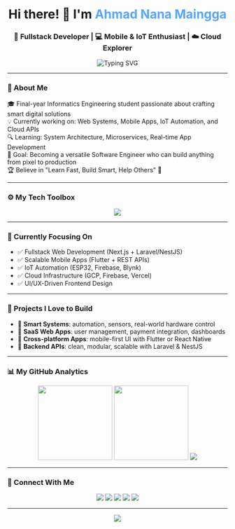 <!-- Header Animasi & Nama -->
<h1 align="center">Hi there! 👋 I'm <span style="color:#58a6ff">Ahmad Nana Maingga</span></h1>
<h3 align="center">🚀 Fullstack Developer | 💻 Mobile & IoT Enthusiast | ☁️ Cloud Explorer</h3>

<p align="center">
  <img src="https://readme-typing-svg.demolab.com?font=Fira+Code&weight=500&duration=3000&pause=1000&color=7FFFD4&center=true&vCenter=true&width=550&lines=Welcome+to+my+coding+universe!;I+build+scalable+apps+%F0%9F%9A%80;Mobile%2C+Web%2C+IoT%2C+Cloud+%F0%9F%8C%90;Let%27s+create+something+awesome+!+%F0%9F%9A%80" alt="Typing SVG" />
</p>

---

### 🧠 About Me

🎓 Final-year Informatics Engineering student passionate about crafting smart digital solutions  
💡 Currently working on: Web Systems, Mobile Apps, IoT Automation, and Cloud APIs  
🔍 Learning: System Architecture, Microservices, Real-time App Development  
🎯 Goal: Becoming a versatile Software Engineer who can build anything from pixel to production  
🏆 Believe in "Learn Fast, Build Smart, Help Others" 💙  

---

### ⚙️ My Tech Toolbox

<p align="center">
  <img src="https://skillicons.dev/icons?i=nextjs,react,flutter,laravel,nestjs,nodejs,express,js,ts,mysql,firebase,mongodb,tailwind,figma,git,linux,arduino&perline=8" />
</p>

---

### 🧩 Currently Focusing On

- ✅ Fullstack Web Development (Next.js + Laravel/NestJS)
- ✅ Scalable Mobile Apps (Flutter + REST APIs)
- ✅ IoT Automation (ESP32, Firebase, Blynk)
- ✅ Cloud Infrastructure (GCP, Firebase, Vercel)
- ✅ UI/UX-Driven Frontend Design

---

### 🚀 Projects I Love to Build

- 🔹 **Smart Systems**: automation, sensors, real-world hardware control  
- 🔹 **SaaS Web Apps**: user management, payment integration, dashboards  
- 🔹 **Cross-platform Apps**: mobile-first UI with Flutter or React Native  
- 🔹 **Backend APIs**: clean, modular, scalable with Laravel & NestJS

---

### 📊 My GitHub Analytics

<p align="center">
  <img src="https://github-readme-stats.vercel.app/api?username=maingga&show_icons=true&count_private=true&theme=tokyonight&hide_border=true&border_radius=10" height="170" />
  <img src="https://github-profile-trophy.vercel.app/?username=maingga&theme=tokyonight&row=1&column=5&no-frame=true&margin-w=10" height="170" />
  <img src="https://github-readme-activity-graph.vercel.app/graph?username=maingga&theme=tokyo-night" />
</p>

---

### 💬 Connect With Me

<p align="center">
  <a href="mailto:ahmad.maingga@gmail.com"><img src="https://img.shields.io/badge/Gmail-EA4335?style=for-the-badge&logo=gmail&logoColor=white" /></a>
  <a href="https://www.linkedin.com/in/ahmadnana"><img src="https://img.shields.io/badge/LinkedIn-0A66C2?style=for-the-badge&logo=linkedin&logoColor=white" /></a>
  <a href="https://instagram.com/maingga.dev"><img src="https://img.shields.io/badge/Instagram-E4405F?style=for-the-badge&logo=instagram&logoColor=white" /></a>
  <a href="https://ahmadmaingga.my.id"><img src="https://img.shields.io/badge/Portfolio-222222?style=for-the-badge&logo=firefoxbrowser&logoColor=white" /></a>
  <a href="https://github.com/maingga"><img src="https://img.shields.io/badge/GitHub-000000?style=for-the-badge&logo=github&logoColor=white" /></a>
</p>

---

<p align="center">
  <img src="https://komarev.com/ghpvc/?username=maingga&label=Profile+Views&color=7FFFD4&style=flat-square" />
</p>
